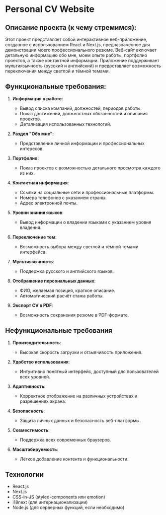 # Personal CV Website

## Описание проекта (к чему стремимся):

Этот проект представляет собой интерактивное веб-приложение, созданное с использованием React и Next.js, предназначенное для демонстрации моего профессионального резюме. Веб-сайт включает детальную информацию обо мне, моем опыте работы, портфолио проектов, а также контактной информации. Приложение поддерживает мультиязычность (русский и английский) и предоставляет возможность переключения между светлой и тёмной темами.

## Функциональные требования:

1. **Информация о работе**:
   - Вывод списка компаний, должностей, периодов работы.
   - Показ достижений, должностных обязанностей и описания проектов.
   - Детализация использованных технологий.

2. **Раздел "Обо мне"**:
   - Представление личной информации и профессиональных интересов.

3. **Портфолио**:
   - Показ проектов с возможностью детального просмотра каждого из них.

4. **Контактная информация**:
   - Ссылки на социальные сети и профессиональные платформы.
   - Номера телефонов с указанием страны.
   - Адрес электронной почты.

5. **Уровни знания языков**:
   - Вывод информации о владении языками с указанием уровня владения.

6. **Переключение тем**:
   - Возможность выбора между светлой и тёмной темами интерфейса.

7. **Мультиязычность**:
   - Поддержка русского и английского языков.

8. **Отображение персональных данных**:
   - ФИО, желаемая позиция, краткое описание.
   - Автоматический расчёт стажа работы.

9. **Экспорт CV в PDF**:
   - Возможность сохранения резюме в PDF-формате.

## Нефункциональные требования

1. **Производительность**:
   - Высокая скорость загрузки и отзывчивость приложения.

2. **Удобство использования**:
   - Интуитивно понятный интерфейс, доступный для пользователей всех уровней.

3. **Адаптивность**:
   - Корректное отображение на различных устройствах и разрешениях экрана.

4. **Безопасность**:
   - Защита личных данных и безопасность веб-платформы.

5. **Совместимость**:
   - Поддержка всех современных браузеров.

6. **Масштабируемость**:
   - Лёгкое добавление контента и функциональности.

## Технологии

- React.js
- Next.js
- CSS-in-JS (styled-components или emotion)
- i18next (для интернационализации)
- Node.js (для серверных функций, если необходимо)

